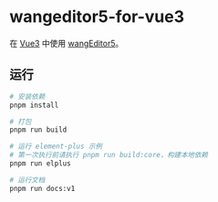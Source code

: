 # wangeditor5-for-vue3

在 [Vue3](https://v3.cn.vuejs.org/) 中使用 [wangEditor5](https://www.wangeditor.com/v5/)。

## 运行

```sh
# 安装依赖
pnpm install

# 打包
pnpm run build

# 运行 element-plus 示例
# 第一次执行前请执行 pnpm run build:core，构建本地依赖
pnpm run elplus

# 运行文档
pnpm run docs:v1
```
